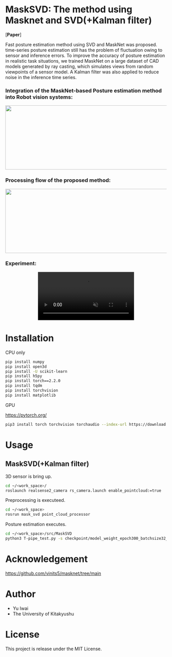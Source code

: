 # MaskSVD: The method using Masknet and SVD(+Kalman filter)

[**Paper**]

Fast posture estimation method using SVD and MaskNet was proposed.
time-series posture estimation still has the problem of fluctuation owing to sensor and inference errors.
To improve the accuracy of posture estimation in realistic task situations, we trained MaskNet on a large dataset of CAD models generated by ray casting, which simulates views from random viewpoints of a sensor model. 
A Kalman filter was also applied to reduce noise in the inference time series.

### Integration of the MaskNet-based Posture estimation method into Robot vision systems:

<p align="center">
      <img src="https://github.com/user-attachments/assets/66977d8f-ea21-4f9d-96a6-0030557f2d76" height="200" width="600">
</p>


### Processing flow of the proposed method:

<p align="center">
      <img src="https://github.com/user-attachments/assets/f7560ade-6a0c-4eea-a27c-76246054ff47" height="200" width="650">
</p>

### Experiment: 

<p align="center">
      <video src="https://github.com/user-attachments/assets/be980ad2-f0ce-44a3-b8ec-53a2dcfeaf78" autoplay muted>
</p>


 
# Installation

CPU only

```bash
pip install numpy
pip install open3d
pip install -U scikit-learn
pip install h5py
pip install torch==2.2.0
pip install tqdm
pip install torchvision
pip install matplotlib
```

GPU

https://pytorch.org/

```bash
pip3 install torch torchvision torchaudio --index-url https://download.pytorch.org/whl/cu118
```


# Usage

## MaskSVD(+Kalman filter)

3D sensor is bring up.

```bash
cd ~/<work_space>/
roslaunch realsense2_camera rs_camera.launch enable_pointcloud:=true
```

Preprocessing is executeed.

```bash
cd ~/<work_space>
rosrun mask_svd point_cloud_processor
```

Posture estimation executes.

```bash
cd ~/<work_space>/src/MaskSVD
python3 T-pipe_test.py -s checkpoint/model_weight_epoch300_batchsize32_plane.pth --pattern "A"
```

# Acknowledgement

https://github.com/vinits5/masknet/tree/main

# Author
 
* Yu Iwai
* The University of Kitakyushu
 
# License

This project is release under the MIT License.
